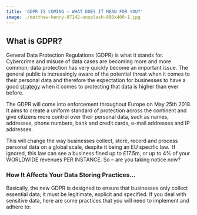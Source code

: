 ```yaml
---
title: 'GDPR IS COMING – WHAT DOES IT MEAN FOR YOU?'
image: ./matthew-henry-87142-unsplash-800x400-1.jpg
---
```


## **What is GDPR?**

General Data Protection Regulations (GDPR) is what it stands for. Cybercrime and misuse of data cases are becoming more and more common; data protection has very quickly become an important issue. The general public is increasingly aware of the potential threat when it comes to their personal data and therefore the expectation for businesses to have a good [strategy](https://ebp-copy.eblue-hosting.co.uk/services/consultancy/) when it comes to protecting that data is higher than ever before.

The GDPR will come into enforcement throughout Europe on May 25th 2018. It aims to create a uniform standard of protection across the continent and give citizens more control over their personal data, such as names, addresses, phone numbers, bank and credit cards, e-mail addresses and IP addresses.

This will change the way businesses collect, store, record and process personal data on a global scale, despite it being an EU specific law.  If ignored, this law can see a business fined up to £17.5m, or up to 4% of your WORLDWIDE revenues PER INSTANCE. So – are you taking notice now?

### **How It Affects Your Data Storing Practices…**

Basically, the new GDPR is designed to ensure that businesses only collect essential data; it must be legitimate, explicit and specified. If you deal with sensitive data, here are some practices that you will need to implement and adhere to:
